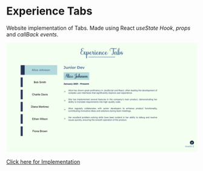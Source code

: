 # Experience Tabs

Website implementation of Tabs.
Made using React *useState Hook*, *props* and *callBack events*.

![Experience Tabs](thumbnail.png)

[Click here for Implementation]()

